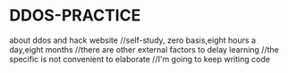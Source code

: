 # DDOS-PRACTICE
about ddos and hack website 
//self-study, zero basis,eight hours a day,eight months
//there are other external factors to delay learning
//the specific  is not convenient to elaborate
//I'm going to keep writing code
